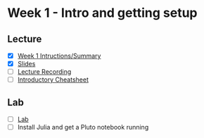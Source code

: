 # Week 1 - Intro and getting setup

## Lecture
- [x] [Week 1 Intructions/Summary](https://canvas.sussex.ac.uk/courses/34902/pages/week-1-summary?module_item_id=1565137)
- [x] [Slides](https://github.com/LukeBirkett/study-planner/blob/main/817G5_Algorithmic_Approaches_to_Mathematics/weeks/week_1/files/Week_1.pdf)
- [ ] [Lecture Recording]()
- [ ] [Introductory Cheatsheet](https://github.com/LukeBirkett/study-planner/blob/main/817G5_Algorithmic_Approaches_to_Mathematics/weeks/week_1/files/Introductory_cheatsheet.pdf)

## Lab
- [ ] [Lab](https://github.com/LukeBirkett/study-planner/tree/main/817G5_Algorithmic_Approaches_to_Mathematics/weeks/week_1/lab)
- [ ] Install Julia and get a Pluto notebook running
